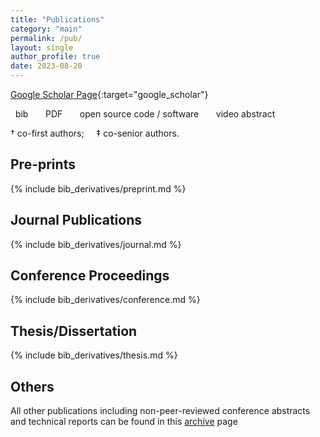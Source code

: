 ```yaml
---
title: "Publications"
category: "main"
permalink: /pub/
layout: single
author_profile: true
date: 2023-08-20
---
```


<i class="ai ai-google-scholar-square"></i> [Google Scholar Page](https://scholar.google.com/citations?hl=en&user=wSnmjaoAAAAJ){:target="google_scholar"}

<i class="fa fa-quote-right"></i> &nbsp; bib &nbsp;&nbsp;&nbsp; <i class="fa fa-file-pdf-o"></i> &nbsp; PDF &nbsp;&nbsp;&nbsp; <i class="fa fa-code"></i> &nbsp; open source code / software &nbsp;&nbsp;&nbsp; <i class="fa fa-video-camera"></i> &nbsp; video abstract

<span style="font-size:1em;">&dagger; co-first authors; &nbsp;&nbsp;&nbsp; &Dagger; co-senior authors.</span>

## Pre-prints

{% include bib_derivatives/preprint.md %}

## Journal Publications

{% include bib_derivatives/journal.md %}

## Conference Proceedings

{% include bib_derivatives/conference.md %}

## Thesis/Dissertation

{% include bib_derivatives/thesis.md %}

## Others

All other publications including non-peer-reviewed conference abstracts and technical reports can be found in this [archive](/pub_archive) page
